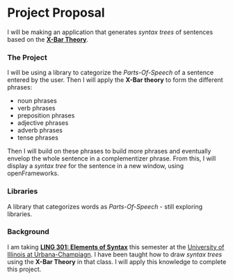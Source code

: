 # Project Proposal

I will be making an application that generates *syntax trees* of sentences based on the [**X-Bar Theory**](https://en.wikipedia.org/wiki/X-bar_theory). 

### The Project

I will be using a library to categorize the *Parts-Of-Speech* of a sentence entered by the user. Then I will apply the **X-Bar theory** to form the different phrases:

* noun phrases
* verb phrases 
* preposition phrases
* adjective phrases
* adverb phrases
* tense phrases

Then I will build on these phrases to build more phrases and eventually envelop the whole sentence in a complementizer phrase. From this, I will display a *syntax tree* for the sentence in a new window, using openFrameworks. 

### Libraries

A library that categorizes words as *Parts-Of-Speech* - still exploring libraries. 

### Background

I am taking [**LING 301: Elements of Syntax**](https://courses.illinois.edu/schedule/2018/spring/LING/301) this semester at the [University of Illinois at Urbana-Champiagn](http://illinois.edu/). I have been taught how to draw *syntax trees* using the **X-Bar Theory** in that class. I will apply this knowledge to complete this project.
